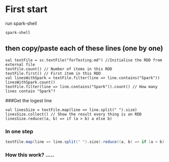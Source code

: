 # First start 

run spark-shell
```bash
spark-shell
```
## then copy/paste each of these lines (one by one)

```spark
val textFile = sc.textFile("forTesting.md") //Initialise the RDD from external file
textFile.count() // Number of items in this RDD
textFile.first() // First item in this RDD
val linesWithSpark = textFile.filter(line => line.contains("Spark"))
linesWithSpark.count()
textFile.filter(line => line.contains("Spark")).count() // How many lines contain "Spark"?
```

###Get the logest line
```
val linesSize = textFile.map(line => line.split(" ").size)
linesSize.collect() // Show the result every thing is an RDD
linesSize.reduce((a, b) => if (a > b) a else b)
```
### In one step 
```scala
textFile.map(line => line.split(" ").size).reduce((a, b) => if (a > b) a else b)
```
### How this work? ..... 
